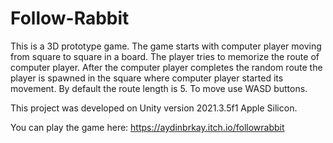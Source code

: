 # Follow-Rabbit

This is a 3D prototype game. The game starts with computer player moving from square to square in a board. The player tries to memorize the route of computer player. After the computer player completes the random route the player is spawned in the square where computer player started its movement. By default the route length is 5. To move use WASD buttons. 

This project was developed on Unity version 2021.3.5f1 Apple Silicon.

You can play the game here: https://aydinbrkay.itch.io/followrabbit
